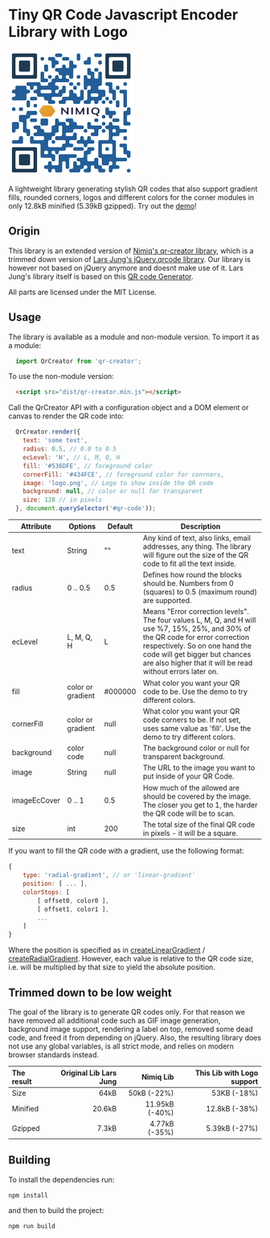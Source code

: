 # Tiny QR Code Javascript Encoder Library with Logo

<img src="demo/qr-code-example.png"/>

A lightweight library generating stylish QR codes that also support gradient fills, rounded corners, logos and different colors for the corner modules in only 12.8kB minified (5.39kB gzipped).
Try out the [demo](https://airconsole.github.io/qr-creator-logo/demo)!

## Origin
This library is an extended version of [Nimiq's qr-creator library](https://github.com/nimiq/qr-creator), which is a trimmed down version of [Lars Jung's jQuery.qrcode library](https://larsjung.de/jquery-qrcode/). Our library is however not based on jQuery anymore and doesnt make use of it. Lars Jung's library itself is based on this [QR code Generator](https://github.com/kazuhikoarase/qrcode-generator).

All parts are licensed under the MIT License.

## Usage
The library is available as a module and non-module version.
To import it as a module:
```javascript
  import QrCreator from 'qr-creator';
```
To use the non-module version:
```html
  <script src="dist/qr-creator.min.js"></script>
```

Call the QrCreator API with a configuration object and a DOM element or canvas to render the QR code into:
```javascript
  QrCreator.render({
    text: 'some text',
    radius: 0.5, // 0.0 to 0.5
    ecLevel: 'H', // L, M, Q, H
    fill: '#536DFE', // foreground color
    cornerFill: '#434FCE', // foreground color for conrners,
    image: 'logo.png', // Logo to show inside the QR code
    background: null, // color or null for transparent
    size: 128 // in pixels
  }, document.querySelector('#qr-code'));
```

Attribute | Options           | Default | Description
----------|-------------------|---------|------------
text | String            | ""      | Any kind of text, also links, email addresses, any thing. The library will figure out the size of the QR code to fit all the text inside.
radius | 0 .. 0.5          | 0.5     | Defines how round the blocks should be. Numbers from 0 (squares) to 0.5 (maximum round) are supported.
ecLevel | L, M, Q, H        | L       | Means "Error correction levels". The four values L, M, Q, and H will use %7, 15%, 25%, and 30% of the QR code for error correction respectively. So on one hand the code will get bigger but chances are also higher that it will be read without errors later on.
fill | color or gradient | #000000 | What color you want your QR code to be. Use the demo to try different colors.
cornerFill | color or gradient | null    | What color you want your QR code corners to be. If not set, uses same value as 'fill'. Use the demo to try different colors.
background | color code        | null    | The background color or null for transparent background.
image | String            | null    | The URL to the image you want to put inside of your QR Code.
imageEcCover | 0 .. 1            | 0.5     | How much of the allowed are should be covered by the image. The closer you get to 1, the harder the QR code will be to scan.
size | int               | 200     | The total size of the final QR code in pixels - it will be a square.

If you want to fill the QR code with a gradient, use the following format:
```js
{
    type: 'radial-gradient', // or 'linear-gradient'
    position: [ ... ],
    colorStops: [
        [ offset0, color0 ],
        [ offset1, color1 ],
        ...
    ]
}
```
Where the position is specified as in [createLinearGradient](https://developer.mozilla.org/en-US/docs/Web/API/CanvasRenderingContext2D/createLinearGradient) / [createRadialGradient](https://developer.mozilla.org/en-US/docs/Web/API/CanvasRenderingContext2D/createRadialGradient). However, each value is relative to the QR code size, i.e. will be multiplied by that size to yield the absolute position.

## Trimmed down to be low weight
The goal of the library is to generate QR codes only. For that reason we have removed all additional code such as GIF image generation, background image support, rendering a label on top, removed some dead code, and freed it from depending on jQuery. Also, the resulting library does not use any global variables, is all strict mode, and relies on modern browser standards instead.

The result | Original Lib Lars Jung |      Nimiq Lib | This Lib with Logo support
:--- |-----------------------:|---------------:| ---:
Size |                   64kB |    50kB (-22%) | 53KB (-18%)
Minified |                 20.6kB | 11.95kB (-40%) | 12.8kB (-38%)
Gzipped |                  7.3kB |  4.77kB (-35%)  | 5.39kB (-27%)

## Building

To install the dependencies run:
```bash
npm install
```
and then to build the project:
```bash
npm run build
```
